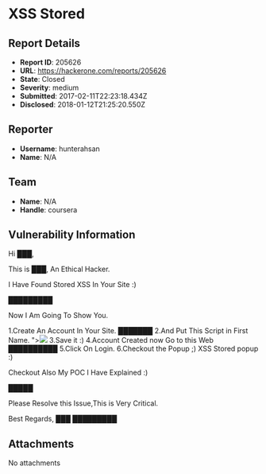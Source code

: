 # XSS Stored

## Report Details
- **Report ID**: 205626
- **URL**: https://hackerone.com/reports/205626
- **State**: Closed
- **Severity**: medium
- **Submitted**: 2017-02-11T22:23:18.434Z
- **Disclosed**: 2018-01-12T21:25:20.550Z

## Reporter
- **Username**: hunterahsan
- **Name**: N/A

## Team
- **Name**: N/A
- **Handle**: coursera

## Vulnerability Information
Hi ███,

This is ███, An Ethical Hacker.

I Have Found Stored XSS In Your Site :)

█████████

Now I Am Going To Show You.

1.Create An Account In Your Site. ███████
2.And Put This Script in First Name.
"><img src=x onerror=prompt(1337)>
3.Save it :)
4.Account Created now Go to this Web ██████████
5.Click On Login.
6.Checkout the Popup ;) XSS Stored popup :)

Checkout Also My POC I Have Explained :)

█████

Please Resolve this Issue,This is Very Critical.

Best Regards,
███
█████████

## Attachments
No attachments
